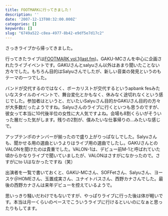 ```yaml
---
title: FOOTMARKに行ってきました！
description: ''
date: '2007-12-13T00:32:00.000Z'
categories: []
keywords: []
slug: "6749a522-c8ea-4977-8b42-e9df5e7d17c2"
---
```

さっきライブから帰ってきました。

行ってきたライブは[FOOTMARK vol.1](http://www.footmark.tv/)([last.fm](http://www.last.fm/event/384692))。GAKU-MCさんを中心に企画されたライブイベントです。GAKUさんとsalyuさん以外はあまり聞いたことない方々でした。もちろん目的はSalyuさんでしたが、新しい音楽の発見というのもテーマの一つでした。

バンドが交代するのではなく、ボーカリストが交代するというapbank fesみたいなスタイルのイベントで、舞台変化とかもなく、休みなく途切れなくという感じでした。参加者はというと、だいたいSalyuさん目的かGAKUさん目的の方々が大多数だったようですね。Salyuさんのライブに行くといつも思うのですが、彼女って本当に10代後半位の女性に大人気ですよね。会場も8割くらいがそういった層だった気がします。残りの2割が、僕みたいな仕事帰りの…みたいな感じで。

アップテンポのナンバーが揃ったので盛り上がりっぱなしでした。Salyuさんも、聞かせる用の選曲というよりはライブ用の選曲でしたし。GAKUさんとのVALONを聞けたのは貴重でした。VALON-1は、デビュー前M-1と呼ばれていた頃からかなりライブで聞いていましたが、VALONはさすがになかったので。さすがにto Uはなかったですね（笑）

出演者を一覧で書いておくと、GAKU-MCさん、SOFFetさん、Salyuさん、ヨースケ＠HOMEさん、玉置成実さん、ユナイトバスさん、西野カナさんでした。最後の西野カナさんは来年デビューを控えているようで。

思いっきり騒いだわけでもないですが、やっぱりライブに行った後は体が軽いです。本当は月一くらいのペースでこういうライブに行けるといいのになぁと思ったりもしてます。